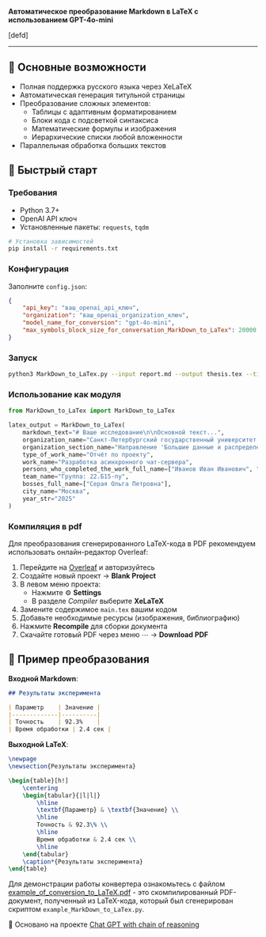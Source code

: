**Автоматическое преобразование Markdown в LaTeX с использованием GPT-4o-mini**

[defd]

---

## 📌 Основные возможности

- Полная поддержка русского языка через XeLaTeX
- Автоматическая генерация титульной страницы
- Преобразование сложных элементов:
  - Таблицы с адаптивным форматированием
  - Блоки кода с подсветкой синтаксиса
  - Математические формулы и изображения
  - Иерархические списки любой вложенности
- Параллельная обработка больших текстов

## 🚀 Быстрый старт

### Требования
- Python 3.7+
- OpenAI API ключ
- Установленные пакеты: `requests`, `tqdm`

```bash
# Установка зависимостей
pip install -r requirements.txt
```

### Конфигурация
Заполните `config.json`:
```json
{
    "api_key": "ваш_openai_api_ключ", 
    "organization": "ваш_openai_organization_ключ",
    "model_name_for_conversion": "gpt-4o-mini",
    "max_symbols_block_size_for_conversation_MarkDown_to_LaTex": 20000
}
```

### Запуск
```bash
python3 MarkDown_to_LaTex.py --input report.md --output thesis.tex --title --org "МГУ" --author "Иванов И.И."
```

### Использование как модуля
```python
from MarkDown_to_LaTex import MarkDown_to_LaTex

latex_output = MarkDown_to_LaTex(
    markdown_text="# Ваше исследование\n\nОсновной текст...",
    organization_name="Санкт-Петербургский государственный университет.",
    organization_section_name="Направление 'Большие данные и распределенная цифровая платформа'",
    type_of_work_name="Отчёт по проекту",
    work_name="Разработка асинхронного чат-сервера",
    persons_who_completed_the_work_full_name=["Иванов Иван Иванович", "Скороходов Андрей Маратович"],
    team_name="Группа: 22.Б15-пу",
    bosses_full_name=["Серая Ольга Петровна"],
    city_name="Москва",
    year_str="2025"
)
```

### Компиляция в pdf

Для преобразования сгенерированного LaTeX-кода в PDF рекомендуем использовать онлайн-редактор Overleaf:

1. Перейдите на [Overleaf](https://www.overleaf.com) и авторизуйтесь
2. Создайте новый проект → **Blank Project**
3. В левом меню проекта:
   - Нажмите ⚙️ **Settings**
   - В разделе *Compiler* выберите **XeLaTeX**
4. Замените содержимое `main.tex` вашим кодом
5. Добавьте необходимые ресурсы (изображения, библиографию)
6. Нажмите **Recompile** для сборки документа
7. Скачайте готовый PDF через меню ⋯ → **Download PDF**

## 🎯 Пример преобразования

**Входной Markdown**:
```markdown
## Результаты эксперимента

| Параметр    | Значение |
|-------------|----------|
| Точность    | 92.3%    |
| Время обработки | 2.4 сек |
```

**Выходной LaTeX**:
```latex
\newpage
\newsection{Результаты эксперимента}

\begin{table}[h!]
    \centering
    \begin{tabular}{|l|l|}
        \hline
        \textbf{Параметр} & \textbf{Значение} \\ 
        \hline
        Точность & 92.3\% \\
        \hline
        Время обработки & 2.4 сек \\
        \hline
    \end{tabular}
    \caption*{Результаты эксперимента}
\end{table}
```

Для демонстрации работы конвертера ознакомьтесь с файлом [example_of_conversion_to_LaTeX.pdf](example_of_conversion_to_LaTeX.pdf) - это скомпилированный PDF-документ, полученный из LaTeX-кода, который был сгенерирован скриптом `example_MarkDown_to_LaTex.py`.

🔗 Основано на проекте [Chat GPT with chain of reasoning](https://github.com/MansurYa/chat_GPT_with_chain_of_reasoning.git)
